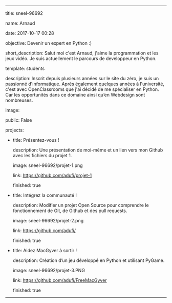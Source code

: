 ---

title: sneel-96692

name: Arnaud

date: 2017-10-17 00:28

objective: Devenir un expert en Python :)

short_description: Salut moi c'est Arnaud, j'aime la programmation et les jeux vidéo. Je suis actuellement le parcours de developpeur en Python.

template: students

description:
    Inscrit depuis plusieurs années sur le site du zéro, je suis un passionné d'informatique. Après également quelques années à l'université, c'est avec OpenClassrooms que j'ai décidé de me spécialiser en Python. Car les opportunités dans ce domaine ainsi qu’en Webdesign sont nombreuses.

image: 

public: False

projects:
  - title: Présentez-vous !
    
    description: Une présentation de moi-même et un lien vers mon Github avec les fichiers du projet 1.

    image: sneel-96692/projet-1.png

    link: https://github.com/adufi/projet-1

    finished: true

  - title: Intégrez la communauté !

    description: Modifier un projet Open Source pour comprendre le fonctionnement de Git, de Github et des pull requests. 

    image: sneel-96692/projet-2.png

    link: https://github.com/adufi/

    finished: true

  - title: Aidez MacGyver à sortir !

    description: Création d’un jeu développé en Python et utilisant PyGame.

    image: sneel-96692/projet-3.PNG

    link: https://github.com/adufi/FreeMacGyver

    finished: true
---